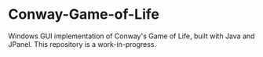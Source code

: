 # Conway-Game-of-Life
Windows GUI implementation of Conway's Game of Life, built with Java and JPanel. This repository is a work-in-progress.
